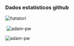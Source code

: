 
     
<h3>Dados estatísticos github</h3>

<img align="center"
    src="https://github-readme-stats.vercel.app/api/top-langs?username=hatatori&show_icons=true&locale=en&bg_color=0d1117&text_color=ffffff&layout=compact"
    alt="hatatori" 
    bg_color=#808080/></p>

<p>&nbsp;<img align="center" src="https://github-readme-stats.vercel.app/api?username=hatatori&show_icons=true&locale=en&bg_color=0d1117&text_color=ffffff&repo=convoychat"
    alt="adam-pw" /></p>

<img align="center" src="https://github-readme-streak-stats.herokuapp.com/?user=hatatori&theme=dark&background=0d1117&date_format=M%20j%5B%2C%20Y%5D" alt="adam-pw" />
